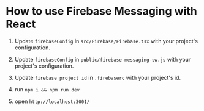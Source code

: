 # How to use Firebase Messaging with React

1. Update `firebaseConfig` in `src/Firebase/Firebase.tsx` with your project's configuration.

2. Update `firebaseConfig` in `public/firebase-messaging-sw.js` with your project's configuration.

3. Update `firebase project id` in `.firebaserc` with your project's id.

4. run `npm i && npm run dev`

5. open `http://localhost:3001/`
